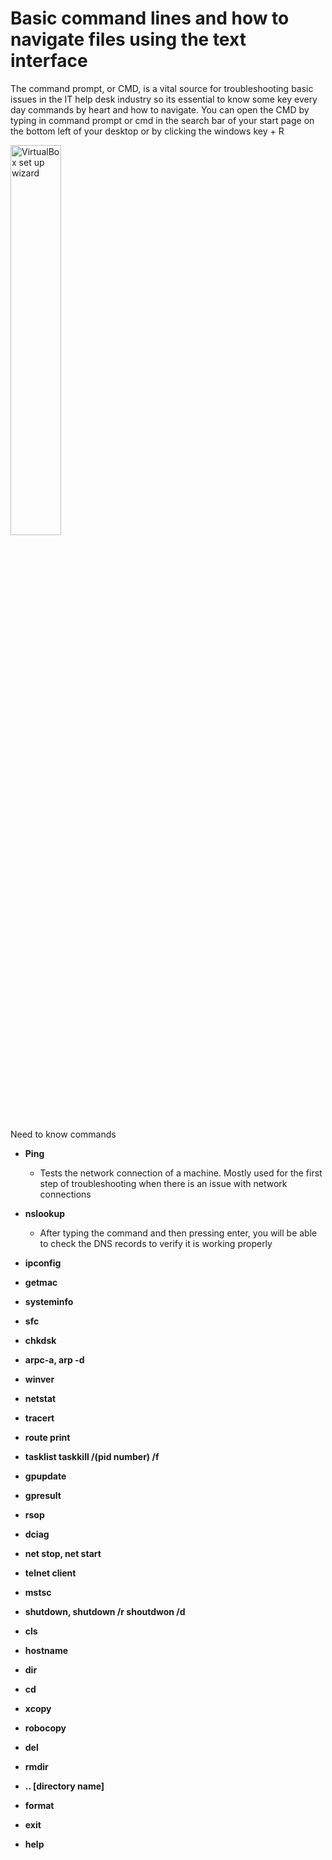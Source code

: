 # Basic command lines and how to navigate files using the text interface

The command prompt, or CMD, is a vital source for troubleshooting basic issues in the IT help desk industry so its essential to know some key every day commands by heart and how to navigate. You can open the CMD by typing in command prompt or cmd in the search bar of your start page on the bottom left of your desktop or by clicking the windows key + R 

<img src="https://sigmawire.net/i/03/3PvmZA.png" height="40%" width="40%" alt="VirtualBox set up wizard"/> 

  <H> Need to know commands </H>
  
   - <b> Ping </b>
        - Tests the network connection of a machine. Mostly used for the first step of troubleshooting when there is an issue with network connections
          
   - <b> nslookup </b>
        - After typing the command and then pressing enter, you will be able to check the DNS records to verify it is working properly 
    
   - <b> ipconfig </b>
  
   - <b> getmac </b>
  
   - <b> systeminfo </b>
   
   - <b> sfc </b>
   
   - <b> chkdsk </b>
    
   -  <b> arpc-a, arp -d </b>

   - <b> winver </b>

   - <b> netstat </b>

   - <b> tracert </b>

   - <b> route print </b>

   - <b> tasklist taskkill /(pid number) /f </b>

   - <b> gpupdate </b>

   - <b> gpresult </b>

   - <b> rsop </b>

   - <b> dciag </b>

   - <b> net stop, net start </b>
 
   - <b> telnet client </b>

   - <b> mstsc </b>

   - <b> shutdown, shutdown /r shoutdwon /d </b>

   - <b> cls </b>

   - <b> hostname </b>

   - <b> dir </b>

   - <b> cd </b>

   - <b> xcopy </b>

   - <b> robocopy </b>

   - <b> del </b>

   - <b> rmdir </b>

   - <b> .. [directory name] </b>

   - <b> format </b>

   - <b> exit </b>
    
   - <b> help </b>
      
    
  

